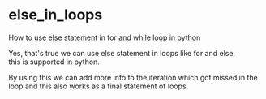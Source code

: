 # else_in_loops
How to use else statement in for and while loop in python

Yes, that's true we can use else statement in loops like for and else,  
this is supported in python.

By using this we can add more info to the iteration which got missed in the loop and this also works as a final statement of loops.
